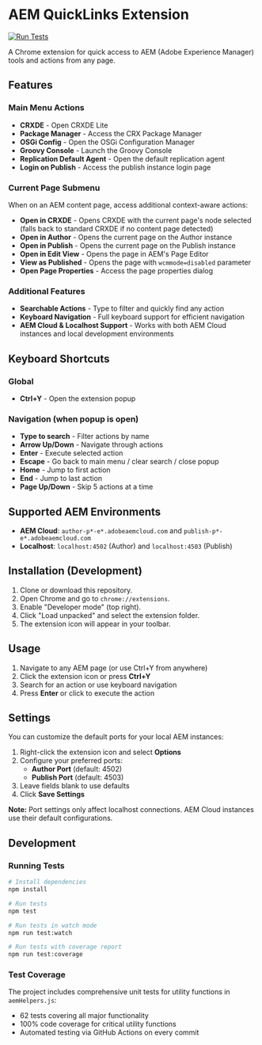 # AEM QuickLinks Extension

[![Run Tests](https://github.com/janwalz/AEM-QuickLinks/actions/workflows/test.yml/badge.svg?branch=main)](https://github.com/janwalz/AEM-QuickLinks/actions/workflows/test.yml)

A Chrome extension for quick access to AEM (Adobe Experience Manager) tools and actions from any page.

## Features

### Main Menu Actions
- **CRXDE** - Open CRXDE Lite
- **Package Manager** - Access the CRX Package Manager
- **OSGi Config** - Open the OSGi Configuration Manager
- **Groovy Console** - Launch the Groovy Console
- **Replication Default Agent** - Open the default replication agent
- **Login on Publish** - Access the publish instance login page

### Current Page Submenu
When on an AEM content page, access additional context-aware actions:
- **Open in CRXDE** - Opens CRXDE with the current page's node selected (falls back to standard CRXDE if no content page detected)
- **Open in Author** - Opens the current page on the Author instance
- **Open in Publish** - Opens the current page on the Publish instance
- **Open in Edit View** - Opens the page in AEM's Page Editor
- **View as Published** - Opens the page with `wcmmode=disabled` parameter
- **Open Page Properties** - Access the page properties dialog

### Additional Features
- **Searchable Actions** - Type to filter and quickly find any action
- **Keyboard Navigation** - Full keyboard support for efficient navigation
- **AEM Cloud & Localhost Support** - Works with both AEM Cloud instances and local development environments

## Keyboard Shortcuts

### Global
- **Ctrl+Y** - Open the extension popup

### Navigation (when popup is open)
- **Type to search** - Filter actions by name
- **Arrow Up/Down** - Navigate through actions
- **Enter** - Execute selected action
- **Escape** - Go back to main menu / clear search / close popup
- **Home** - Jump to first action
- **End** - Jump to last action
- **Page Up/Down** - Skip 5 actions at a time

## Supported AEM Environments
- **AEM Cloud**: `author-p*-e*.adobeaemcloud.com` and `publish-p*-e*.adobeaemcloud.com`
- **Localhost**: `localhost:4502` (Author) and `localhost:4503` (Publish)

## Installation (Development)
1. Clone or download this repository.
2. Open Chrome and go to `chrome://extensions`.
3. Enable "Developer mode" (top right).
4. Click "Load unpacked" and select the extension folder.
5. The extension icon will appear in your toolbar.

## Usage
1. Navigate to any AEM page (or use Ctrl+Y from anywhere)
2. Click the extension icon or press **Ctrl+Y**
3. Search for an action or use keyboard navigation
4. Press **Enter** or click to execute the action

## Settings
You can customize the default ports for your local AEM instances:

1. Right-click the extension icon and select **Options**
2. Configure your preferred ports:
   - **Author Port** (default: 4502)
   - **Publish Port** (default: 4503)
3. Leave fields blank to use defaults
4. Click **Save Settings**

**Note:** Port settings only affect localhost connections. AEM Cloud instances use their default configurations.

## Development

### Running Tests
```bash
# Install dependencies
npm install

# Run tests
npm test

# Run tests in watch mode
npm run test:watch

# Run tests with coverage report
npm run test:coverage
```

### Test Coverage
The project includes comprehensive unit tests for utility functions in `aemHelpers.js`:
- 62 tests covering all major functionality
- 100% code coverage for critical utility functions
- Automated testing via GitHub Actions on every commit